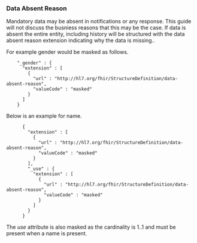 ### Data Absent Reason

Mandatory data may be absent in notifications or any response.  This guide will not discuss the busniess reasons that this may be the case.  If data is absent the entire entity, including history will be structured with the data absent reason extension indicating why the data is missing..


For example gender would be masked as follows.

        "_gender" : {
          "extension" : [
            {
              "url" : "http://hl7.org/fhir/StructureDefinition/data-absent-reason",
              "valueCode" : "masked"
            }
          ]
        }

Below is an example for name.

          {
            "extension" : [
              {
                "url" : "http://hl7.org/fhir/StructureDefinition/data-absent-reason",
                "valueCode" : "masked"
              }
            ],
            "_use" : {
              "extension" : [
                {
                  "url" : "http://hl7.org/fhir/StructureDefinition/data-absent-reason",
                  "valueCode" : "masked"
                }
              ]
            }
          }

The _use_ attribute is also masked as the cardinality is 1..1 and must be present when a name is present.

